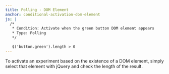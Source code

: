 ```yaml
---
title: Polling - DOM Element
anchor: conditional-activation-dom-element
js: |
  /*
   * Condition: Activate when the green button DOM element appears
   * Type: Polling
   */

   $('button.green').length > 0
---
```


To activate an experiment based on the existence of a DOM element, simply select that element with jQuery and check the length of the result.